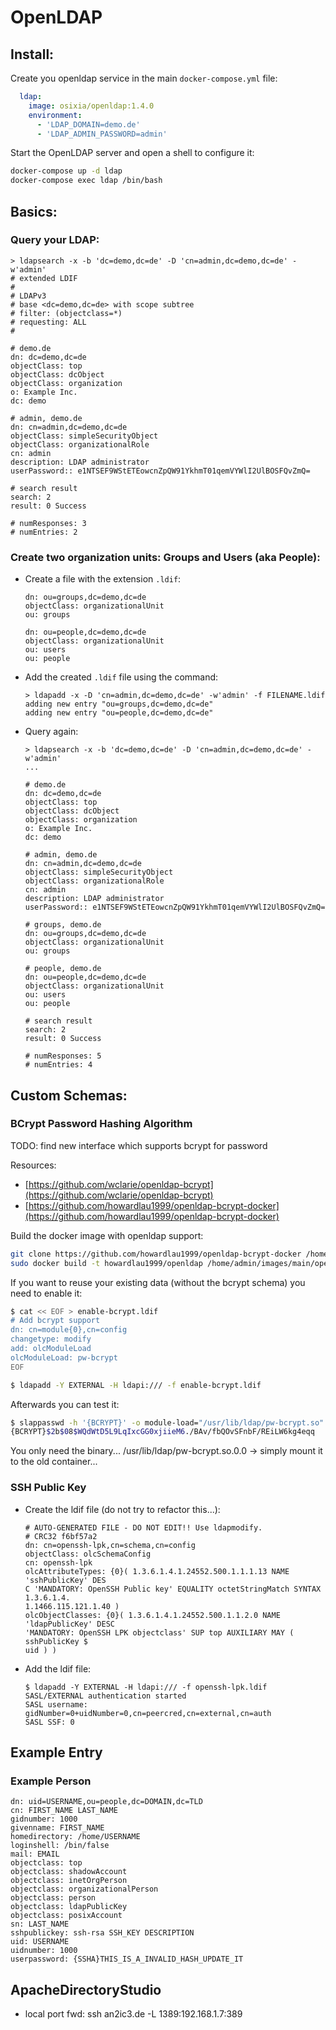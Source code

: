 # OpenLDAP

## Install:
Create you openldap service in the main `docker-compose.yml` file:
```yaml
  ldap:
    image: osixia/openldap:1.4.0
    environment:
      - 'LDAP_DOMAIN=demo.de'
      - 'LDAP_ADMIN_PASSWORD=admin'
```

Start the OpenLDAP server and open a shell to configure it:
```sh
docker-compose up -d ldap
docker-compose exec ldap /bin/bash
```


## Basics:
### Query your LDAP:
```
> ldapsearch -x -b 'dc=demo,dc=de' -D 'cn=admin,dc=demo,dc=de' -w'admin'
# extended LDIF
#
# LDAPv3
# base <dc=demo,dc=de> with scope subtree
# filter: (objectclass=*)
# requesting: ALL
#

# demo.de
dn: dc=demo,dc=de
objectClass: top
objectClass: dcObject
objectClass: organization
o: Example Inc.
dc: demo

# admin, demo.de
dn: cn=admin,dc=demo,dc=de
objectClass: simpleSecurityObject
objectClass: organizationalRole
cn: admin
description: LDAP administrator
userPassword:: e1NTSEF9WStETEowcnZpQW91YkhmT01qemVYWlI2UlBOSFQvZmQ=

# search result
search: 2
result: 0 Success

# numResponses: 3
# numEntries: 2

```

### Create two organization units: Groups and Users (aka People):
* Create a file with the extension `.ldif`:
    ```ldif
    dn: ou=groups,dc=demo,dc=de
    objectClass: organizationalUnit
    ou: groups

    dn: ou=people,dc=demo,dc=de
    objectClass: organizationalUnit
    ou: users
    ou: people
    ```
* Add the created `.ldif` file using the command:
    ```
    > ldapadd -x -D 'cn=admin,dc=demo,dc=de' -w'admin' -f FILENAME.ldif
    adding new entry "ou=groups,dc=demo,dc=de"
    adding new entry "ou=people,dc=demo,dc=de"
    ```
* Query again:
    ```
    > ldapsearch -x -b 'dc=demo,dc=de' -D 'cn=admin,dc=demo,dc=de' -w'admin'
    ...

    # demo.de
    dn: dc=demo,dc=de
    objectClass: top
    objectClass: dcObject
    objectClass: organization
    o: Example Inc.
    dc: demo

    # admin, demo.de
    dn: cn=admin,dc=demo,dc=de
    objectClass: simpleSecurityObject
    objectClass: organizationalRole
    cn: admin
    description: LDAP administrator
    userPassword:: e1NTSEF9WStETEowcnZpQW91YkhmT01qemVYWlI2UlBOSFQvZmQ=

    # groups, demo.de
    dn: ou=groups,dc=demo,dc=de
    objectClass: organizationalUnit
    ou: groups

    # people, demo.de
    dn: ou=people,dc=demo,dc=de
    objectClass: organizationalUnit
    ou: users
    ou: people

    # search result
    search: 2
    result: 0 Success

    # numResponses: 5
    # numEntries: 4

    ```

## Custom Schemas:

### BCrypt Password Hashing Algorithm
TODO: find new interface which supports bcrypt for password 

Resources:  
* [https://github.com/wclarie/openldap-bcrypt](https://github.com/wclarie/openldap-bcrypt)
* [https://github.com/howardlau1999/openldap-bcrypt-docker](https://github.com/howardlau1999/openldap-bcrypt-docker)

Build the docker image with openldap support:
```sh
git clone https://github.com/howardlau1999/openldap-bcrypt-docker /home/admin/images/main/openldap/
sudo docker build -t howardlau1999/openldap /home/admin/images/main/openldap/
```

If you want to reuse your existing data (without the bcrypt schema) you need to enable it:
```sh
$ cat << EOF > enable-bcrypt.ldif
# Add bcrypt support
dn: cn=module{0},cn=config
changetype: modify
add: olcModuleLoad
olcModuleLoad: pw-bcrypt
EOF

$ ldapadd -Y EXTERNAL -H ldapi:/// -f enable-bcrypt.ldif
```

Afterwards you can test it:
```bash
$ slappasswd -h '{BCRYPT}' -o module-load="/usr/lib/ldap/pw-bcrypt.so" -s randompassword
{BCRYPT}$2b$08$WQdWtD5L9LqIxcGG0xjiieM6./BAv/fbQOvSFnbF/REiLW6kg4eqq
```

You only need the binary... /usr/lib/ldap/pw-bcrypt.so.0.0 -> simply mount it to the old container...

### SSH Public Key
* Create the ldif file (do not try to refactor this...):
    ```ldif
    # AUTO-GENERATED FILE - DO NOT EDIT!! Use ldapmodify.
    # CRC32 f6bf57a2
    dn: cn=openssh-lpk,cn=schema,cn=config
    objectClass: olcSchemaConfig
    cn: openssh-lpk
    olcAttributeTypes: {0}( 1.3.6.1.4.1.24552.500.1.1.1.13 NAME 'sshPublicKey' DES
    C 'MANDATORY: OpenSSH Public key' EQUALITY octetStringMatch SYNTAX 1.3.6.1.4.
    1.1466.115.121.1.40 )
    olcObjectClasses: {0}( 1.3.6.1.4.1.24552.500.1.1.2.0 NAME 'ldapPublicKey' DESC
    'MANDATORY: OpenSSH LPK objectclass' SUP top AUXILIARY MAY ( sshPublicKey $
    uid ) )

    ```
* Add the ldif file:
    ```
    $ ldapadd -Y EXTERNAL -H ldapi:/// -f openssh-lpk.ldif
    SASL/EXTERNAL authentication started
    SASL username: gidNumber=0+uidNumber=0,cn=peercred,cn=external,cn=auth
    SASL SSF: 0
    ```

## Example Entry
### Example Person
```
dn: uid=USERNAME,ou=people,dc=DOMAIN,dc=TLD
cn: FIRST_NAME LAST_NAME
gidnumber: 1000
givenname: FIRST_NAME
homedirectory: /home/USERNAME
loginshell: /bin/false
mail: EMAIL
objectclass: top
objectclass: shadowAccount
objectclass: inetOrgPerson
objectclass: organizationalPerson
objectclass: person
objectclass: ldapPublicKey
objectclass: posixAccount
sn: LAST_NAME
sshpublickey: ssh-rsa SSH_KEY DESCRIPTION
uid: USERNAME
uidnumber: 1000
userpassword: {SSHA}THIS_IS_A_INVALID_HASH_UPDATE_IT
```


## ApacheDirectoryStudio
* local port fwd: ssh an2ic3.de -L 1389:192.168.1.7:389
